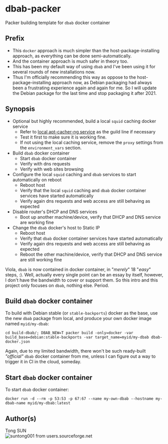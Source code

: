 # dbab-packer

Packer building template for `dbab` docker container

## Prefix

- This `docker` approach is much simpler than the host-package-installing approach, as everything can be done semi-automatically.
- And the container approach is much safer in theory too.
- This has been my default way of using `dbab` and I've been using it for several rounds of new installations now.
- Thus I'm officially recommending this way as oppose to the host-package-installing approach now, as Debian packaging had always been a frustrating experience again and again for me. So I will update the Debian package for the last time and stop packaging it after 2021.

## Synopsis

- Optional but highly recommended, build a local `squid` caching docker service
  * Refer to [local apt-cacher-ng service](https://docs.docker.com/engine/examples/apt-cacher-ng/) as the guild line if necessary
  * Test it first to make sure it is working fine.
  * If not using the local caching service, remove the `proxy` settings from the `environment_vars` section.
- Build `dbab` docker container
  * Start `dbab` docker container
  * Verify with dns requests
  * Verify with web sites browsing
- Configure the local `squid` caching and `dbab` services to start automatically on reboot
  * Reboot host
  * Verify that the local `squid` caching and `dbab` docker container services have started automatically
  * Verify again dns requests and web access are still behaving as expected
- Disable router's DHCP and DNS services
  * Boot up another machine/device, verify that DHCP and DNS service are working fine
- Change the `dbab` docker's host to Static IP
  * Reboot host
  * Verify that `dbab` docker container services have started automatically
  * Verify again dns requests and web access are still behaving as expected
  * Reboot the other machine/device, verify that DHCP and DNS service are still working fine

Viola, `dbab` is now contained in docker container, in "_merely_" 18 "_easy_" steps, :). Well, actually every single point can be an essay by itself, however, I don't have the bandwidth to cover or support them. So this intro and this project only focuses on `dbab`, nothing else. Period.

## Build `dbab` docker container

To build with Debian stable (or `stable-backports`) docker as the base, use the new `dbab` package from local, and produce your own docker image named `myid/my-dbab`:

    cd build-dbab/; DBAB_NEW=T packer build -only=docker -var build_base=debian:stable-backports -var target_name=myid/my-dbab dbab-docker.json

Again, due to my limited bandwidth, there won't be such ready-built _"official"_ `dbab` docker container from me, unless I can figure out a way to trigger it in CI in the cloud, someday.

## Start `dbab` docker container

To start `dbab` docker container:

    docker run -d --rm -p 53:53 -p 67:67 --name my-own-dbab --hostname my-dbab-name myid/my-dbab:latest

## Author(s)

Tong SUN  
![suntong001 from users.sourceforge.net](https://img.shields.io/badge/suntong001-%40users.sourceforge.net-lightgrey.svg "suntong001 from users.sourceforge.net")

